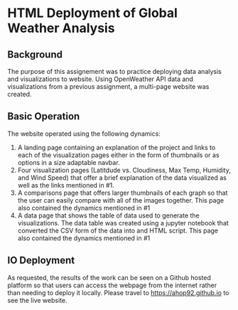 # HTML Deployment of Global Weather Analysis

## Background

The purpose of this assignement was to practice deploying data analysis and visualizations to website. Using OpenWeather API data and visualizations from a previous assignment, a multi-page website was created. 

## Basic Operation 

The website operated using the following dynamics: 

1. A landing page containing an explanation of the project and links to each of the visualization pages either in the form of thumbnails or as options in a size adaptable navbar.
2. Four visualization pages (Latitdude vs. Cloudiness, Max Temp, Humidity, and Wind Speed) that offer a brief explanation of the data visualized as well as the links mentioned in #1. 
3. A comparisons page that offers larger thumbnails of each graph so that the user can easily compare with all of the images together. This page also contained the dynamics mentioned in #1
4. A data page that shows the table of data used to generate the visualizations. The data table was created using a jupyter notebook that converted the CSV form of the data into and HTML script. This page also contained the dynamics mentioned in #1


## IO Deployment 

As requested, the results of the work can be seen on a Github hosted platform so that users can access the webpage from the internet rather than needing to deploy it locally. Please travel to https://ahop92.github.io
to see the live website. 
